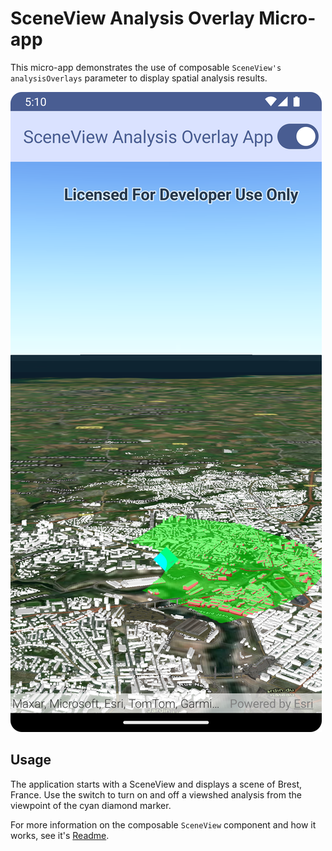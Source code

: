 # SceneView Analysis Overlay Micro-app

This micro-app demonstrates the use of composable `SceneView's` `analysisOverlays` parameter to display spatial analysis results.

![Screenshot](screenshot.png)

## Usage

The application starts with a SceneView and displays a scene of Brest, France. Use the switch to turn on and off a viewshed analysis from the viewpoint of the cyan diamond marker.

For more information on the composable `SceneView` component and how it works, see it's [Readme](../../toolkit/geo-compose/README.md).
